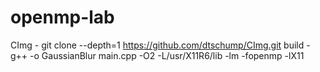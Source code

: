 # openmp-lab
CImg - git clone --depth=1 https://github.com/dtschump/CImg.git
build - g++ -o GaussianBlur main.cpp -O2 -L/usr/X11R6/lib -lm -fopenmp -lX11
